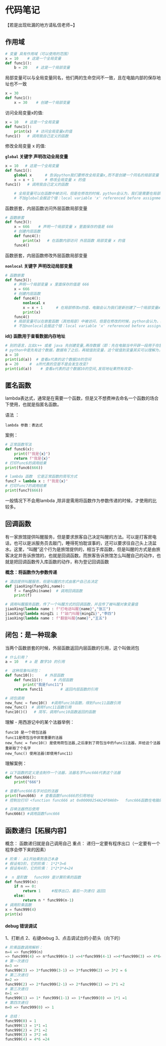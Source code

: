 # 代码笔记

【若是出现纰漏的地方请私信老师~】

## 作用域

```python
# 变量 具有作用域（可以使用的范围）
x = 10    # 这是一个全局变量
def func1():
    b = 20    # 这是一个局部变量
```

局部变量可以与全局变量同名，他们两的生命空间不一致，且在电脑内部的保存地址也不一致

```python
x = 30
def func1():
    x = 30    # 创建一个局部变量
```

访问全局变量x的值:

```python
x = 10   # 这是一个全局变量
def func1():
    print(x)  # 访问全局变量x的值
func1()   # 调用我自己定义的函数
```

修改全局变量 x 的值:

**`global` 关键字 声明改动全局变量**

```python
x = 10   # 这是一个全局变量
def func1():
    global x      # 告诉python我们要修改全局变量x,而不是创建一个同名的局部变量
    x = x + 1	  # 修改全局变量 x 的值
func1()   # 调用我自己定义的函数

    # 全局变量可以在函数中被访问，但是在修改的时候，python会认为，我们是需要在局部再次创建一个同名的局部变量
    # 不加global会报这个错：local variable 'x' referenced before assignment
```

函数嵌套，内层函数访问外层函数局部变量

```python
# 函数嵌套
def func3():
    x = 666    # 声明一个局部变量 x 里面保存的值是 666
    # 创建内层函数
    def func4():
        print(x)   # 在函数内部访问 外层函数 局部变量 x 的值
    func4()
```

函数嵌套，内层函数修改外层函数局部变量

**`nonlocal` 关键字 声明改动局部变量**

```python
# 函数嵌套
def func3():
    # 声明一个局部变量 x 里面保存的值是 666
    x = 666
    # 创建内层函数
    def func4():
        nonlocal x
        x = x + 1      # 在局部修改x的值，电脑会认为我们是新创建了一个局部变量x
        print(x)
    func4()
    # 局部变量可以在嵌套函数（其他局部）中被访问，但是在修改的时候，python会认为，我们是需要在嵌套函数（其他局部）中再次创建一个同名的局部变量
    # 不加nonlocal会报这个错：local variable 'x' referenced before assignment
```

**id() 函数用于查看数据内存地址**

```python
# 别的语言，比如c++ 或者 java 先创建变量,再存数据（即：先在电脑当中开辟一段用于存放数据的空间）
# python中是先有这个数据，数据有了之后，再赋值到变量，这个赋值到变量其实可以理解为，给数据指一个名字，方便使用（即变量名是数据的引用）
a = 10
print(id(a))  # 查看a代表的这个数据10的空间
a = 20     #  a所代表的空是不是会发生改变?
print(id(a))	# 查看a代表的这个数据10的空间,发现地址果然有改变~
```

## 匿名函数

lambda表达式，通常是在需要一个函数，但是又不想费神去命名一个函数的场合下使用，也就是指匿名函数。

语法 ：

```
lambda 参数：表达式
```

案例：

```python
# 正常函数写法
def func6(x):
    print(f"我是{x}")
    return f"我是{x}"
# 打印func6的调用结果
print(func6(666))

# lambda 函数  它是正常函数的简写方式
func7 = lambda x : f"我是{x}"
# 打印func7的调用结果
print(func7(666))
```

一般情况下不会用lambda ,除非是需用将函数作为参数传递的时候，才使用的比较多。

## 回调函数

​        有一家旅馆提供叫醒服务，但是要求旅客自己决定叫醒的方法。可以是打客房电话，也可以是派服务员去敲门，睡得死怕耽误事的，还可以要求往自己头上浇盆水。这里，“叫醒”这个行为是旅馆提供的，相当于库函数，但是叫醒的方式是由旅客决定并告诉旅馆的，也就是回调函数。而旅客告诉旅馆怎么叫醒自己的动作，也就是把回调函数传入库函数的动作，称为登记回调函数

**概念：将函数作为参数传递**

```python
# 酒店提供叫醒服务，但是叫醒的方式由客户自己去决定
def jiaoXing(fangShi,name):
    f = fangShi(name)  # 调用回调函数
    print(f)

# 调用叫醒服务函数，传了一个叫醒方式的回调函数，并且传了被叫醒对象变量值
jiaoXing(lambda name : f"打电话叫醒{name}","张三")
jiaoXing(lambda mingZi : f"敲门叫醒{mingZi}","李四")
jiaoXing(lambda name : f"翻窗叫醒{name}","王五")
```

## 闭包：是一种现象

当两个函数嵌套的时候，外层函数返回内层函数的引用，这个叫做闭包

```python
# 什么引用？
a = 10   # a 是 数字10 的引用
```

```python
#  这种现象叫闭包：
def func10():     # 外层函数
    def func11():     # 内层函数
        print("我是func11")
    return func11        # 返回内层函数的引用
```

```python
# 闭包调用
new_func = func10()  #调用func10函数，得到func11函数引用
new_func()  # 调用func11函数引用
func10()()   # 简写，调用func10函数返回的函数
```

理解 - 用西游记中的某个法器举例：

```
func10 是一个荷包法器
func11是荷包当中非常重要的法器
new_func = func10() 是使用荷包法器,之后拿到了荷包当中的func11法器，并给这个法器重新取了个名字
new_func() 使用法器(即使用func11)
```

理解案例：

```python
# 以下函数的定义是去制作一个法器，法器名字func666代表这个法器
def func666():
    print("666")

# 查看func666名字对应的法器
print(func666)  # 查看函数func666的引用地址
# 控制台打印 <function func666 at 0x00000254A24F0A60>   func666函数在电脑的...位置

# 召唤法器然后使用
func666() #调用函数func666
```

## 函数递归【拓展内容】

概念： 函数递归就是自己调用自己
重点： 递归一定要有程序出口（一定要有一个程序会停下来的因素） 

```python
# 阶乘： 从1开始乘到自己本身
# 假设有3阶，它的阶乘： 1*2*3=6
# 假设有4阶，它的阶乘： 1*2*3*4=24

#  n 是阶数   func999 是计算阶乘的函数
def func999(n):
    if n == 0:
        return 1     #程序出口，最后一次递归 返回1
    else:
        return n * func999(n-1)
# 调用阶乘函数
x = func999(4)
print(x)
```

#### debug 错误调试

1、打断点
2、右键debug
3、点击调试台的小箭头（向下的）

```python
# 阶乘函数调用解析：
n=4 => func999(n) 
=> func999(4) => n*func999(n-1) =>4*func999(4-1) =>4*func999(3) => 4*6=24
# 第一次递归
n=3 => 
func999(3) => 3*func999(3-1) => 3*func999(2) => 3*2 = 6
# 第二次递归
n=2 =>
func999(2) => 2*func999(2-1) => 2*func999(1) => 2*1 =2
# 第三次递归
n=1 =>
func999(1) => 1* func999(1-1) => 1*func999(0) => 1*1 =1 
# 第四次递归
n=0 => func999(0) => 1

# 总结：
func999(0) = 1 
func999(1) = 1*1 =1
func999(2) = 2*1 =2
func999(3) = 3*2 =6
func999(4) = 4*6 =24
```

